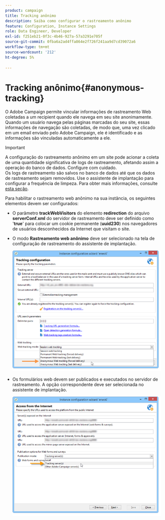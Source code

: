 ```yaml
---
product: campaign
title: Tracking anônimo
description: Saiba como configurar o rastreamento anônimo
feature: Configuration, Instance Settings
role: Data Engineer, Developer
exl-id: f251eb21-0f3c-4b46-927a-57a3291e705f
source-git-commit: 0fba6a2ad4ffa864e2f726f241aa9d7cd39072a6
workflow-type: tm+mt
source-wordcount: '212'
ht-degree: 5%

---
```


# Tracking anônimo{#anonymous-tracking}

O Adobe Campaign permite vincular informações de rastreamento Web coletadas a um recipient quando ele navega em seu site anonimamente. Quando um usuário navega pelas páginas marcadas do seu site, essas informações de navegação são coletadas, de modo que, uma vez clicado em um email enviado pelo Adobe Campaign, ele é identificado e as informações são vinculadas automaticamente a ele.

>[!IMPORTANT]
>
>A configuração do rastreamento anônimo em um site pode acionar a coleta de uma quantidade significativa de logs de rastreamento, afetando assim a operação do banco de dados. Configure com cuidado.\
>Os logs de rastreamento são salvos no banco de dados até que os dados de rastreamento sejam removidos. Use o assistente de implantação para configurar a frequência de limpeza. Para obter mais informações, consulte [esta seção](../../installation/using/deploying-an-instance.md#purging-data).

Para habilitar o rastreamento web anônimo na sua instância, os seguintes elementos devem ser configurados:

* O parâmetro **trackWebVisitors** do elemento **redirection** do arquivo **serverConf.xml** do servidor de rastreamento deve ser definido como &#39;**true**&#39; para colocar um cookie permanente (**uuid230**) nos navegadores de usuários desconhecidos da Internet que visitam o site.
* O modo **Rastreamento web anônimo** deve ser selecionado na tela de configuração de rastreamento do assistente de implantação.

  ![](assets/webtracking_anonymous_set.png)

* Os formulários web devem ser publicados e executados no servidor de rastreamento. A opção correspondente deve ser selecionada no assistente de implantação.

  ![](assets/webtracking_publication_set_for_webapps.png)
